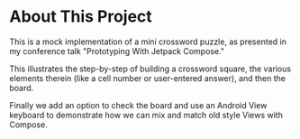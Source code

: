 # About This Project

This is a mock implementation of a mini crossword puzzle, as 
presented in my conference talk "Prototyping With Jetpack Compose."

This illustrates the step-by-step of building a crossword square, 
the various elements therein (like a cell number or user-entered answer),
and then the board.

Finally we add an option to check the board and use an Android View 
keyboard to demonstrate how we can mix and match old style Views with 
Compose.
